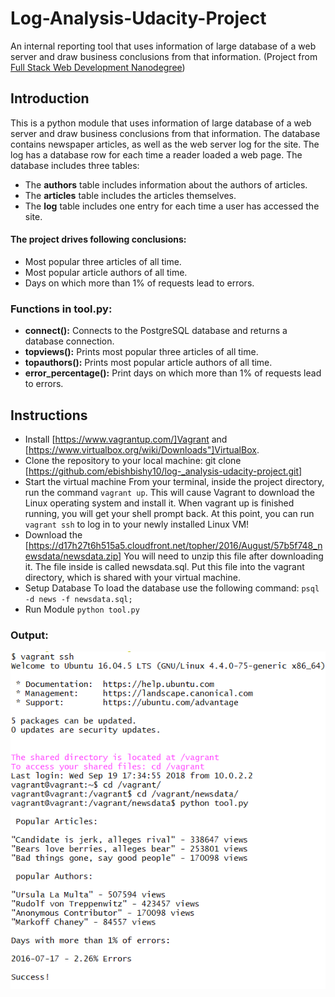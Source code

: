 # Log-Analysis-Udacity-Project
An internal reporting tool that uses information of large database of a web server and draw business conclusions from that information.
(Project from [Full Stack Web Development Nanodegree](https://in.udacity.com/course/full-stack-web-developer-nanodegree--nd004/))

## Introduction
This is a python module that uses information of large database of a web server and draw business conclusions from that information. The database contains newspaper articles, as well as the web server log for the site. The log has a database row for each time a reader loaded a web page. The database includes three tables:
* The **authors** table includes information about the authors of articles.
* The **articles** table includes the articles themselves.
* The **log** table includes one entry for each time a user has accessed the site.

#### The project drives following conclusions:
* Most popular three articles of all time.
* Most popular article authors of all time.
* Days on which more than 1% of requests lead to errors.

### Functions in tool.py:
* **connect():** Connects to the PostgreSQL database and returns a database connection.
* **topviews():** Prints most popular three articles of all time.
* **topauthors():** Prints most popular article authors of all time.
* **error_percentage():** Print days on which more than 1% of requests lead to errors.

## Instructions
* Install [https://www.vagrantup.com/]Vagrant and [https://www.virtualbox.org/wiki/Downloads"]VirtualBox. 
* Clone the repository to your local machine:</h4>
  git clone [https://github.com/ebishbishy10/log-_analysis-udacity-project.git]
* Start the virtual machine
  From your terminal, inside the project directory, run the command `vagrant up`. This will cause Vagrant to download the Linux           operating   system and install it.
  When vagrant up is finished running, you will get your shell prompt back. At this point, you can run `vagrant ssh` to log in to your     newly installed Linux VM!
* Download the [https://d17h27t6h515a5.cloudfront.net/topher/2016/August/57b5f748_newsdata/newsdata.zip]
  You will need to unzip this file after downloading it. The file inside is called newsdata.sql. Put this file into the vagrant           directory, which is shared with your virtual machine.
* Setup Database
  To load the database use the following command:
  `psql -d news -f newsdata.sql;`
* Run Module
  `python tool.py`
  
### Output:
![alt text](https://github.com/ebishbishy10/log-_analysis-udacity-project/blob/master/Screenshot.png)

